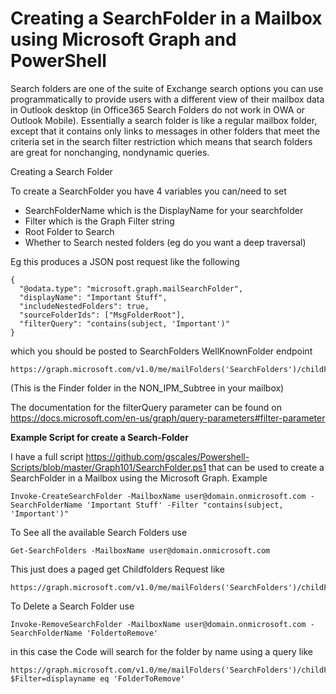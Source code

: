 # **Creating a SearchFolder in a Mailbox using Microsoft Graph and PowerShell**

Search folders are one of the suite of Exchange search options you can use programmatically to provide users with a different view of their mailbox data in Outlook desktop (in Office365 Search Folders do not work in OWA or Outlook Mobile). Essentially a search folder is like a regular mailbox folder, except that it contains only links to messages in other folders that meet the criteria set in the search filter restriction which means that search folders are great for nonchanging, nondynamic queries.

Creating a Search Folder

To create a SearchFolder you have 4 variables you can/need to set

- SearchFolderName which is the DisplayName for your searchfolder
- Filter which is the Graph Filter string 
- Root Folder to Search
- Whether to Search nested folders (eg do you want a deep traversal)

Eg this produces a JSON post request like the following

```
{
  "@odata.type": "microsoft.graph.mailSearchFolder",
  "displayName": "Important Stuff",
  "includeNestedFolders": true,
  "sourceFolderIds": ["MsgFolderRoot"],
  "filterQuery": "contains(subject, 'Important')"
}
```

which you should be posted to SearchFolders WellKnownFolder endpoint

```
https://graph.microsoft.com/v1.0/me/mailFolders('SearchFolders')/childFolders
```

(This is the Finder folder in the NON_IPM_Subtree in your mailbox)

The documentation for the filterQuery parameter can be found on https://docs.microsoft.com/en-us/graph/query-parameters#filter-parameter

**Example Script for create a Search-Folder**

I have a full script https://github.com/gscales/Powershell-Scripts/blob/master/Graph101/SearchFolder.ps1 that can be used to create a SearchFolder in a Mailbox using the Microsoft Graph. Example

```
Invoke-CreateSearchFolder -MailboxName user@domain.onmicrosoft.com -SearchFolderName 'Important Stuff' -Filter "contains(subject, 'Important')"
```

To See all the available Search Folders use 

```
Get-SearchFolders -MailboxName user@domain.onmicrosoft.com 
```

This just does a paged get Childfolders Request like

```
https://graph.microsoft.com/v1.0/me/mailFolders('SearchFolders')/childFolders
```

To Delete a Search Folder use

```
Invoke-RemoveSearchFolder -MailboxName user@domain.onmicrosoft.com -SearchFolderName 'FoldertoRemove'
```

in this case the Code will search for the folder by name using a query like

```
https://graph.microsoft.com/v1.0/me/mailFolders('SearchFolders')/childFolders?$Filter=displayname eq 'FolderToRemove'
```

